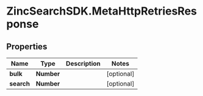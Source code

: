# ZincSearchSDK.MetaHttpRetriesResponse

## Properties

Name | Type | Description | Notes
------------ | ------------- | ------------- | -------------
**bulk** | **Number** |  | [optional] 
**search** | **Number** |  | [optional] 


